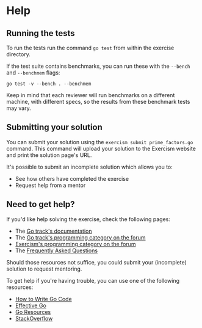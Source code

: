 # Help

## Running the tests

To run the tests run the command `go test` from within the exercise directory.

If the test suite contains benchmarks, you can run these with the `--bench` and `--benchmem`
flags:

    go test -v --bench . --benchmem

Keep in mind that each reviewer will run benchmarks on a different machine, with
different specs, so the results from these benchmark tests may vary.

## Submitting your solution

You can submit your solution using the `exercism submit prime_factors.go` command.
This command will upload your solution to the Exercism website and print the solution page's URL.

It's possible to submit an incomplete solution which allows you to:

-   See how others have completed the exercise
-   Request help from a mentor

## Need to get help?

If you'd like help solving the exercise, check the following pages:

-   The [Go track's documentation](https://exercism.org/docs/tracks/go)
-   The [Go track's programming category on the forum](https://forum.exercism.org/c/programming/go)
-   [Exercism's programming category on the forum](https://forum.exercism.org/c/programming/5)
-   The [Frequently Asked Questions](https://exercism.org/docs/using/faqs)

Should those resources not suffice, you could submit your (incomplete) solution to request mentoring.

To get help if you're having trouble, you can use one of the following resources:

-   [How to Write Go Code](https://golang.org/doc/code.html)
-   [Effective Go](https://golang.org/doc/effective_go.html)
-   [Go Resources](http://golang.org/help)
-   [StackOverflow](http://stackoverflow.com/questions/tagged/go)
